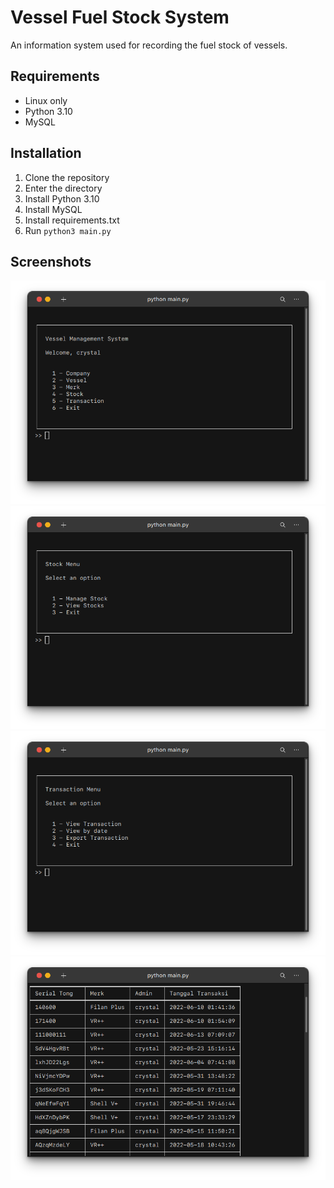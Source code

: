 # Vessel Fuel Stock System
An information system used for recording the fuel stock of vessels.

## Requirements
- Linux only
- Python 3.10
- MySQL 

## Installation
1. Clone the repository
2. Enter the directory
3. Install Python 3.10
4. Install MySQL
5. Install requirements.txt
6. Run `python3 main.py`

## Screenshots
![Screenshot 1](images/Screenshot1.png)
![Screenshot 3](images/Screenshot3.png)
![Screenshot 4](images/Screenshot4.png)
![Screenshot 5](images/Screenshot5.png)